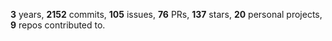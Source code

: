 **3** years, **2152** commits, **105** issues, **76** PRs, **137** stars, **20** personal projects, **9** repos contributed to.
